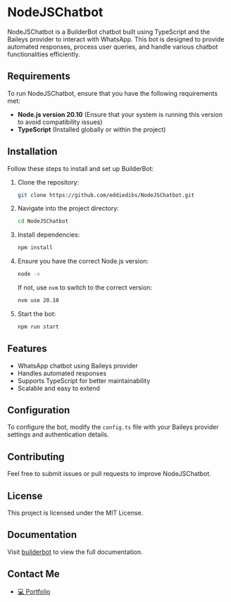 # NodeJSChatbot

NodeJSChatbot is a BuilderBot chatbot built using TypeScript and the Baileys provider to interact with WhatsApp. This bot is designed to provide automated responses, process user queries, and handle various chatbot functionalities efficiently.

## Requirements

To run NodeJSChatbot, ensure that you have the following requirements met:

- **Node.js version 20.10** (Ensure that your system is running this version to avoid compatibility issues)
- **TypeScript** (Installed globally or within the project)

## Installation

Follow these steps to install and set up BuilderBot:

1. Clone the repository:
   ```sh
   git clone https://github.com/eddiedibs/NodeJSChatbot.git
   ```

2. Navigate into the project directory:
   ```sh
   cd NodeJSChatbot
   ```

3. Install dependencies:
   ```sh
   npm install
   ```

4. Ensure you have the correct Node.js version:
   ```sh
   node -v
   ```
   If not, use `nvm` to switch to the correct version:
   ```sh
   nvm use 20.10
   ```

5. Start the bot:
   ```sh
   npm run start
   ```

## Features

- WhatsApp chatbot using Baileys provider
- Handles automated responses
- Supports TypeScript for better maintainability
- Scalable and easy to extend

## Configuration

To configure the bot, modify the `config.ts` file with your Baileys provider settings and authentication details.

## Contributing

Feel free to submit issues or pull requests to improve NodeJSChatbot.

## License

This project is licensed under the MIT License.



## Documentation

Visit [builderbot](https://builderbot.vercel.app/) to view the full documentation.


## Contact Me
- [💻 Portfolio](https://www.eddie-developer.com)